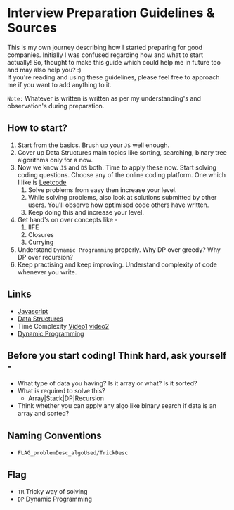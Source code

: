 # Interview Preparation Guidelines & Sources
This is my own journey describing how I started preparing for good companies. Initially I was confused regarding how and what to start actually! So, thought to make this guide which could help me in future too and may also help you? :) <br>
If you're reading and using these guidelines, please feel free to approach me if you want to add anything to it.

`Note:` Whatever is written is written as per my understanding's and observation's during preparation. 

## How to start?
1. Start from the basics. Brush up your `JS` well enough.
2. Cover up Data Structures main topics like sorting, searching, binary tree algorithms only for a now.
3. Now we know `JS` and `DS` both. Time to apply these now. Start solving coding questions. Choose any of the online coding platform. One which I like is [Leetcode](https://leetcode.com) 
    1. Solve problems from easy then increase your level. 
    2. While solving problems, also look at solutions submitted by other users. You'll observe how optimised code others have written.
    3. Keep doing this and increase your level.
4. Get hand's on over concepts like - 
    1. IIFE
    2. Closures
    3. Currying
5. Understand `Dynamic Programming` properly. Why DP over greedy? Why DP over recursion?
6. Keep practising and keep improving. Understand complexity of code whenever you write.

## Links
- [Javascript](https://docs.google.com/document/d/1bTFwe772NttrS0oRj_68FJun0y_KO8OwW9ttJK7w93g/edit#heading=h.ho7ocfa0ovxj)
- [Data Structures](https://docs.google.com/document/d/18J9M1XkNqM3YX4zVkU-Qxk8wAqTC-481yq7WKtZFDvM/edit#heading=h.f2myxhcqowh8)
- Time Complexity [Video1](https://www.youtube.com/watch?v=9TlHvipP5yA) [video2](https://www.youtube.com/watch?v=9SgLBjXqwd4&t=301s)
- [Dynamic Programming](https://www.youtube.com/watch?v=lVR2u9lsxl8&list=PLdo5W4Nhv31aBrJE1WS4MR9LRfbmZrAQu&index=1)

## Before you start coding! Think hard, ask yourself -
- What type of data you having? Is it array or what? Is it sorted?
- What is required to solve this?
  - Array|Stack|DP|Recursion
- Think whether you can apply any algo like binary search if data is an array and sorted?

## Naming Conventions
- `FLAG_problemDesc_algoUsed/TrickDesc`

## Flag
- `TR` Tricky way of solving
- `DP` Dynamic Programming

